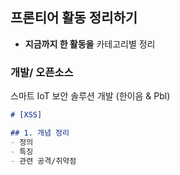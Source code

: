 ## 프론티어 활동 정리하기 
- **지금까지 한 활동을** 카테고리별 정리

### 개발/ 오픈소스
스마트 IoT 보안 솔루션 개발 (한이음 & Pbl)
```markdown
# [XSS]

## 1. 개념 정리
- 정의
- 특징
- 관련 공격/취약점
